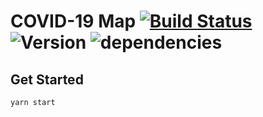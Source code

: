 # COVID-19 Map [![Build Status](https://img.shields.io/endpoint.svg?url=https%3A%2F%2Factions-badge.atrox.dev%2Flkcozy%2Fcovid19-map%2Fbadge%3Fref%3Dmaster&style=flat)](https://actions-badge.atrox.dev/lkcozy/covid19-map/goto?ref=master) ![Version](https://img.shields.io/github/package-json/v/lkcozy/covid19-map) ![dependencies](https://img.shields.io/david/lkcozy/covid19-map)

## Get Started

```shell
yarn start
```

